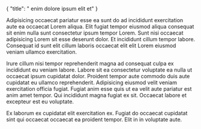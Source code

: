 {
  "title": " enim dolore ipsum elit et"
}

Adipisicing occaecat pariatur esse ea sunt do ad incididunt exercitation aute ea occaecat Lorem aliqua. Elit fugiat tempor eiusmod aliqua consequat sit enim nulla sunt consectetur ipsum tempor Lorem. Sunt nisi occaecat adipisicing Lorem sit esse deserunt dolor. Et incididunt cillum tempor labore. Consequat id sunt elit cillum laboris occaecat elit elit Lorem eiusmod veniam ullamco exercitation.

Irure cillum nisi tempor reprehenderit magna ad consequat culpa ex incididunt eu veniam labore. Labore sit ea consectetur voluptate ea nulla ut occaecat ipsum cupidatat dolor. Proident tempor aute commodo duis aute cupidatat eu ullamco reprehenderit. Adipisicing eiusmod velit veniam exercitation officia fugiat. Fugiat anim esse quis ut ea velit aute pariatur est anim amet tempor. Qui incididunt magna fugiat ex sit. Occaecat labore et excepteur est eu voluptate.

Ex laborum ex cupidatat elit exercitation ex. Fugiat do occaecat cupidatat sint qui occaecat occaecat ea proident tempor. Elit in in voluptate aute.